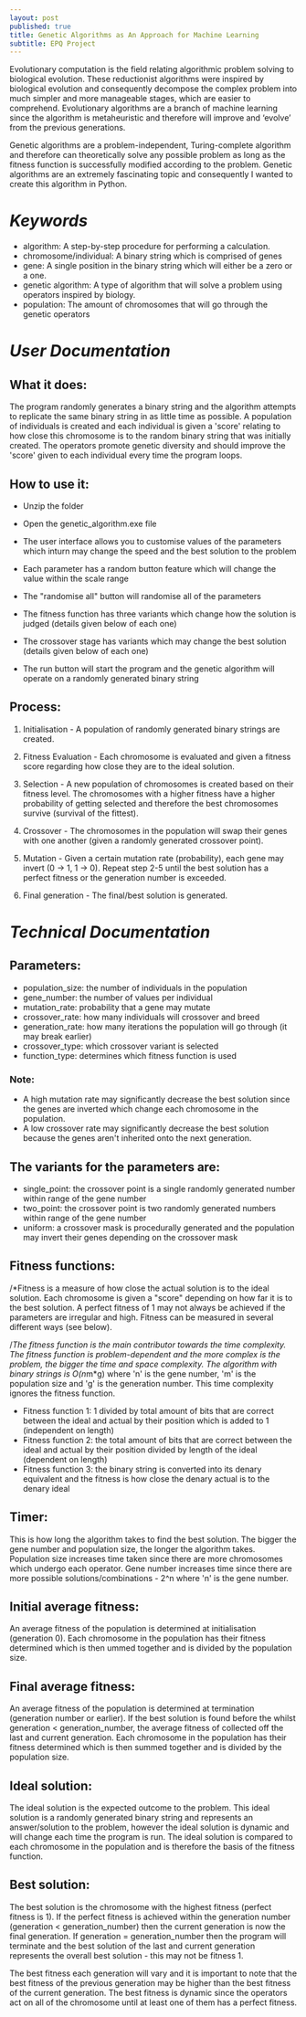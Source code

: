 ```yaml
---
layout: post
published: true
title: Genetic Algorithms as An Approach for Machine Learning
subtitle: EPQ Project
---
```


Evolutionary computation is the field relating algorithmic problem solving to biological evolution. These reductionist algorithms were inspired by biological evolution and consequently decompose the complex problem into much simpler and more manageable stages, which are easier to comprehend. Evolutionary algorithms are a branch of machine learning since the algorithm is metaheuristic and therefore will improve and ‘evolve’ from the previous generations.

Genetic algorithms are a problem-independent, Turing-complete algorithm and therefore can theoretically solve any possible problem as long as the fitness function is successfully modified according to the problem. Genetic algorithms are an extremely fascinating topic and consequently I wanted to create this algorithm in Python.


# ___Keywords___

- algorithm:              A step-by-step procedure for performing a calculation.
- chromosome/individual:  A binary string which is comprised of genes
- gene:                   A single position in the binary string which will either be a zero or a one.
- genetic algorithm:      A type of algorithm that will solve a problem using operators inspired by biology.                  
- population:             The amount of chromosomes that will go through the genetic operators


# ___User Documentation___


## What it does:

The program randomly generates a binary string and the algorithm attempts to replicate the same binary string
in as little time as possible. A population of individuals is created and each individual is given a 'score'
relating to how close this chromosome is to the random binary string that was initially created. The operators
promote genetic diversity and should improve the 'score' given to each individual every time the program loops.



## How to use it:

- Unzip the folder

- Open the genetic_algorithm.exe file

- The user interface allows you to customise values of the parameters which inturn may change the speed and the best solution to the problem

- Each parameter has a random button feature which will change the value within the scale range

- The "randomise all" button will randomise all of the parameters

- The fitness function has three variants which change how the solution is judged (details given below of each one)

- The crossover stage has variants which may change the best solution (details given below of each one)

- The run button will start the program and the genetic algorithm will operate on a randomly generated binary string


## Process:

1. Initialisation       - A population of randomly generated binary strings are created.

2. Fitness Evaluation - Each chromosome is evaluated and given a fitness score regarding how close they are to the ideal solution.

3. Selection          - A new population of chromosomes is created based on their fitness level. 
                        The chromosomes with a higher fitness have a higher probability of getting selected 
                        and therefore the best chromosomes survive (survival of the fittest).

4. Crossover          - The chromosomes in the population will swap their genes with one another (given a randomly generated crossover point).

5. Mutation           - Given a certain mutation rate (probability), each gene may invert (0 -> 1, 1 -> 0). 
                        Repeat step 2-5 until the best solution has a perfect fitness or the generation number is exceeded.

6. Final generation     - The final/best solution is generated.




# ___Technical Documentation___


## Parameters:

- population_size: the number of individuals in the population
- gene_number:     the number of values per individual
- mutation_rate:   probability that a gene may mutate
- crossover_rate:  how many individuals will crossover and breed
- generation_rate: how many iterations the population will go through (it may break earlier)
- crossover_type:  which crossover variant is selected
- function_type:   determines which fitness function is used

### Note: 
- A high mutation rate may significantly decrease the best solution since the genes are inverted which change each chromosome in the population.
- A low crossover rate may significantly decrease the best solution because the genes aren't inherited onto the next generation.


## The variants for the parameters are:

- single_point: the crossover point is a single randomly generated number within range of the gene number
- two_point:    the crossover point is two randomly generated numbers within range of the gene number
- uniform:      a crossover mask is procedurally generated and the population may invert their genes depending on the crossover mask



## Fitness functions:

/*Fitness is a measure of how close the actual solution is to the ideal solution. Each chromosome is given a "score" depending on how far it is to the best solution. A perfect fitness of 1 may not always be achieved if the parameters are irregular and high. Fitness can be measured in several different ways (see below).


/*The fitness function is the main contributor towards the time complexity. The fitness function is problem-dependent and the more complex is the problem, the bigger the time and space complexity. The algorithm with binary strings is O(n*m*g) where 'n' is the gene number, 'm' is the population size and 'g' is the generation number. This time complexity ignores the fitness function.


- Fitness function 1: 1 divided by total amount of bits that are correct between the ideal and actual by their position which is added to 1 (independent on length)
- Fitness function 2: the total amount of bits that are correct between the ideal and actual by their position divided by length of the ideal (dependent on length)
- Fitness function 3: the binary string is converted into its denary equivalent and the fitness is how close the denary actual is to the denary ideal




## Timer:

This is how long the algorithm takes to find the best solution. The bigger the gene number and population size, the longer the algorithm takes. Population size increases time taken since there are more chromosomes which undergo each operator. Gene number increases time since there are more possible solutions/combinations - 2^n where 'n' is the gene number.



## Initial average fitness:

An average fitness of the population is determined at initialisation (generation 0). Each chromosome in the population has their fitness determined which is then ummed together and is divided by the population size.



 ## Final average fitness:

An average fitness of the population is determined at termination (generation number or earlier). If the best solution is found before the whilst generation < generation_number, the average fitness of collected off the last and current generation. Each chromosome in the population has their fitness determined which is then summed together and is divided by the population size.




## Ideal solution:
   
The ideal solution is the expected outcome to the problem. This ideal solution is a randomly generated binary string and represents an answer/solution to the problem, however the ideal solution is dynamic and will change each time the program is run. The ideal solution is compared to each chromosome in the population and is therefore the basis of the fitness function.




## Best solution:

The best solution is the chromosome with the highest fitness (perfect fitness is 1). If the perfect fitness is achieved within the generation number (generation < generation_number) then the current generation is now the final generation. If generation = generation_number then the program will terminate and the best solution of the last and current generation represents the overall best solution - this may not be fitness 1. 

The best fitness each generation will vary and it is important to note that the best fitness of the previous generation may be higher than the best fitness of the current generation. The best fitness is dynamic since the operators act on all of the chromosome until at least one of them has a perfect fitness.




